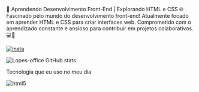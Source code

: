 👋 Aprendendo Desenvolvimento Front-End | Explorando HTML e CSS 🌐
Fascinado pelo mundo do desenvolvimento front-end! Atualmente focado em aprender HTML e CSS para criar interfaces web. Comprometido com o aprendizado constante e ansioso para contribuir em projetos colaborativos. 💻🚀

[![insta](https://img.shields.io/badge/LinkedIn-0077B5?style=for-the-badge&logo=linkedin&logoColor=white)](https://www.linkedin.com/in/henrique-lopes-1b926028b/)

![Lopes-office GitHub stats](https://github-readme-stats.vercel.app/api?username=Lopes-office&show_icons=true&theme=dracula)

Tecnologia que eu uso no meu dia

<div>
    <img src="https://img.shields.io/badge/HTML5-E34F26?style=for-the-badge&logo=html5&logoColor=white
    " alt="html5">
</div>

